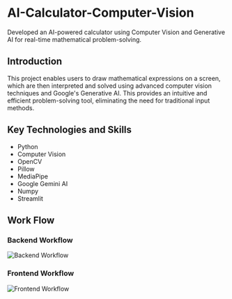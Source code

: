 # AI-Calculator-Computer-Vision
Developed an AI-powered calculator using Computer Vision and Generative AI for real-time mathematical problem-solving.

## Introduction
This project enables users to draw mathematical expressions on a screen, which are then interpreted and solved using advanced computer vision techniques and Google's Generative AI. This provides an intuitive and efficient problem-solving tool, eliminating the need for traditional input methods.

## Key Technologies and Skills
- Python
- Computer Vision
- OpenCV
- Pillow
- MediaPipe
- Google Gemini AI
- Numpy
- Streamlit

## Work Flow

### Backend Workflow
![Backend Workflow](https://github.com/user-attachments/assets/e6979242-42d6-4db8-8690-ceaf0a3450d2)

### Frontend Workflow
![Frontend Workflow](https://github.com/user-attachments/assets/ba8b2ece-ae54-4e17-b72f-f426e2e9cee2)
